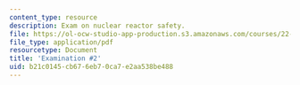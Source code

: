 ```yaml
---
content_type: resource
description: Exam on nuclear reactor safety.
file: https://ol-ocw-studio-app-production.s3.amazonaws.com/courses/22-091-nuclear-reactor-safety-spring-2008/b21c0145cb676eb70ca7e2aa538be488_MIT22_091S08_exam02.pdf
file_type: application/pdf
resourcetype: Document
title: 'Examination #2'
uid: b21c0145-cb67-6eb7-0ca7-e2aa538be488
---
```

